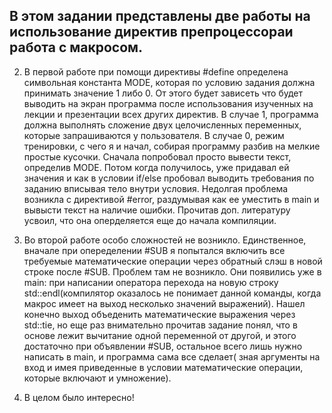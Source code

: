 ## В этом задании представлены две работы на использование директив препроцессораи работа с макросом.

2. В первой работе при помощи директивы #define определена символьная константа MODE, которая по условию задания должна принимать значение 1 либо 0. От этого будет зависеть что будет выводить на экран программа после использования изученных на лекции и презентации всех других директив. В случае 1, программа должна выполнять сложение двух целочисленных переменных, которые запрашиваются у пользователя. В случае 0, режим тренировки, с чего я и начал, собирая программу разбив на мелкие простые кусочки. Сначала попробовал просто вывести текст, определив MODE. Потом когда получилось, уже придавал ей значения и как в условии if/else пробовал выводить требования по заданию вписывая тело внутри условия. Недолгая проблема возникла с директивой #error, раздумывая как ее уместить в main и вывысти текст на наличие ошибки. Прочитав доп. литературу усвоил, что она оперделяется еще до начала компиляции.

1. Во второй работе особо сложностей не возникло. Единственное, вначале при опеределении #SUB я попытался включить все требуемые математические операции через обратный слэш в новой строке после #SUB. Проблем там не возникло. Они появились уже в main: при написании оператора перехода на новую строку std::endl(компилятор оказалось не понимает данной команды, когда макрос имеет на выход несколько значений выражений). Нашел конечно выход объеденить математические выражения через std::tie, но еще раз внимательно прочитав задание понял, что в основе лежит вычитание одной переменной от другой, и этого достаточно при объявлении #SUB, остальное всего лишь нужно написать в main, и программа сама все сделает( зная аргументы на вход и имея приведенные в условии математические операции, которые включают и умножение). 

3. В целом было интересно!